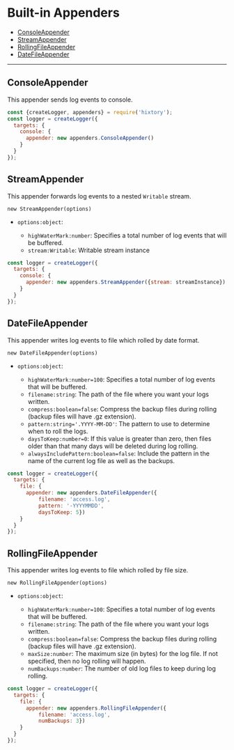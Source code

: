 
# Built-in Appenders

- [ConsoleAppender](#consoleappender)
- [StreamAppender](#streamappender)
- [RollingFileAppender](#rollingfileappender)
- [DateFileAppender](#datefileappender)

___




## ConsoleAppender

This appender sends log events to console.

```javascript
const {createLogger, appenders} = require('hixtory');
const logger = createLogger({
  targets: {
    console: {
      appender: new appenders.ConsoleAppender()    
    }
  }
});
```



 
## StreamAppender

This appender forwards log events to a nested `Writable` stream.

`new StreamAppender(options)`

- `options:object`:
  
  - `highWaterMark:number`: Specifies a total number of log events that will be buffered.
  - `stream:Writable`: Writable stream instance  


```javascript
const logger = createLogger({
  targets: {
    console: {
      appender: new appenders.StreamAppender({stream: streamInstance})
    }
  }
});
```
  



 
## DateFileAppender

This appender writes log events to file which rolled by date format. 

`new DateFileAppender(options)`

- `options:object`:
  
  - `highWaterMark:number=100`: Specifies a total number of log events that will be buffered.
  - `filename:string`: The path of the file where you want your logs written.
  - `compress:boolean=false`: Compress the backup files during rolling (backup files will have .gz extension).
  - `pattern:string='.YYYY-MM-DD'`: The pattern to use to determine when to roll the logs.
  - `daysToKeep:number=0`: If this value is greater than zero, then files older than that many days will be deleted during log rolling.
  - `alwaysIncludePattern:boolean=false`: Include the pattern in the name of the current log file as well as the backups.


```javascript
const logger = createLogger({
  targets: {
    file: {
      appender: new appenders.DateFileAppender({
          filename: 'access.log', 
          pattern: '-YYYYMMDD', 
          daysToKeep: 5})
    }
  }
});
```
  



 
## RollingFileAppender

This appender writes log events to file which rolled by file size. 

`new RollingFileAppender(options)`

- `options:object`:
  
  - `highWaterMark:number=100`: Specifies a total number of log events that will be buffered.
  - `filename:string`: The path of the file where you want your logs written.
  - `compress:boolean=false`: Compress the backup files during rolling (backup files will have .gz extension).
  - `maxSize:number`: The maximum size (in bytes) for the log file. If not specified, then no log rolling will happen.
  - `numBackups:number`: The number of old log files to keep during log rolling.


```javascript
const logger = createLogger({
  targets: {
    file: {
      appender: new appenders.RollingFileAppender({
          filename: 'access.log', 
          numBackups: 3})
    }
  }
});
```
